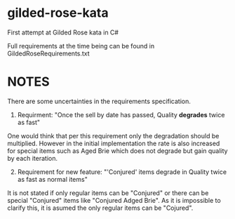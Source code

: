 # gilded-rose-kata
First attempt at Gilded Rose kata in C#

Full requirements at the time being can be found in GildedRoseRequirements.txt


# NOTES

There are some uncertainties in the requirements specification.

1. Requirment: "Once the sell by date has passed, Quality **degrades** twice as fast"

One would think that per this requirement only the degradation should be multiplied. However in the initial implementation the rate is also increased for special items such as Aged Brie which does not degrade but gain quality by each iteration.

2. Requirement for new feature: "'Conjured' items degrade in Quality twice as fast as normal items"

It is not stated if only regular items can be "Conjured" or there can be special "Conjured" items like "Conjured Adged Brie". As it is impossible to clarify this, it is asumed the only regular items can be "Cojured".
